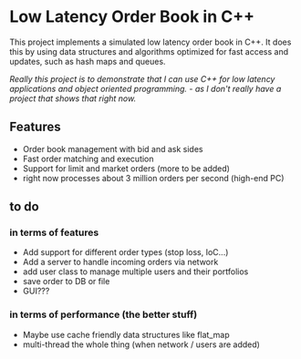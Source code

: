 # Low Latency Order Book in C++
This project implements a simulated low latency order book in C++. It does this by using data structures and algorithms optimized for fast access and updates, such as hash maps and queues.

*Really this project is to demonstrate that I can use C++ for low latency applications and object oriented programming. - as I don't really have a project that shows that right now.*
## Features
- Order book management with bid and ask sides
- Fast order matching and execution
- Support for limit and market orders (more to be added)
- right now processes about 3 million orders per second (high-end PC)

## to do
### in terms of features
- Add support for different order types (stop loss, IoC...)
- Add a server to handle incoming orders via network
- add  user class to manage multiple users and their portfolios
- save order to DB or file
- GUI???

### in terms of performance (the better stuff)
- Maybe use cache friendly data structures like flat_map 
- multi-thread the whole thing (when network / users are added)

